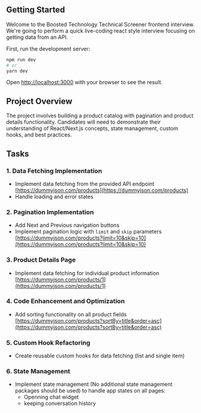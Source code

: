 ## Getting Started

Welcome to the Boosted Technology Technical Screener frontend interview. We're going to perform a quick live-coding react style interview focusing on getting data from an API.

First, run the development server:

```bash
npm run dev
# or
yarn dev
```

Open [http://localhost:3000](http://localhost:3000) with your browser to see the result.

## Project Overview

The project involves building a product catalog with pagination and product details functionality. Candidates will need to demonstrate their understanding of React/Next.js concepts, state management, custom hooks, and best practices.

## Tasks

### 1. Data Fetching Implementation
- Implement data fetching from the provided API endpoint [https://dummyjson.com/products](https://dummyjson.com/products)
- Handle loading and error states

### 2. Pagination Implementation
- Add Next and Previous navigation buttons
- Implement pagination logic with `limit` and `skip` parameters
[https://dummyjson.com/products?limit=10&skip=10](https://dummyjson.com/products?limit=10&skip=10)

### 3. Product Details Page
- Implement data fetching for individual product information [https://dummyjson.com/products/1](https://dummyjson.com/products/1)

### 4. Code Enhancement and Optimization
- Add sorting functionality on all product fields
[https://dummyjson.com/products?sortBy=title&order=asc](https://dummyjson.com/products?sortBy=title&order=asc)

### 5. Custom Hook Refactoring
- Create reusable custom hooks for data fetching (list and single item)

### 6. State Management
- Implement state management (No additional state management packages should be used) to handle app states on all pages:
  - Openning chat widget
  - keeping conversation history
